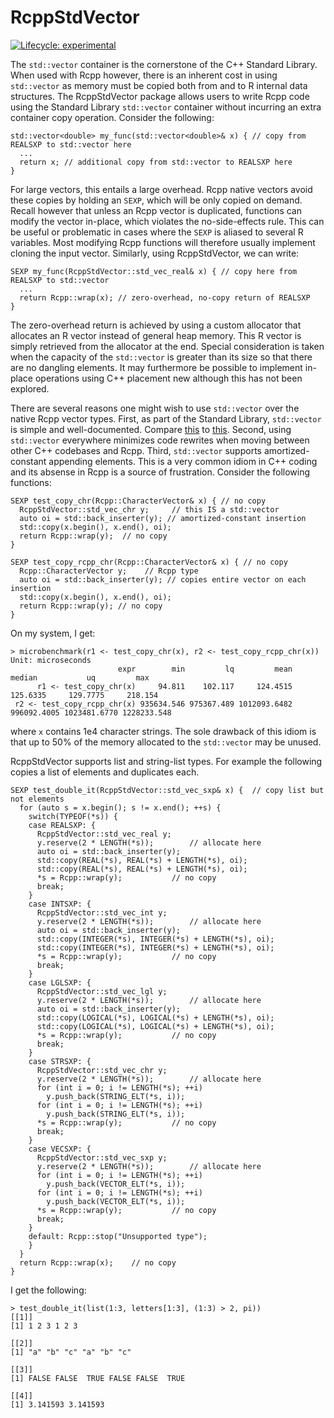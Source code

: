 
<!-- README.md is generated from README.Rmd. Please edit that file -->

# RcppStdVector

<!-- badges: start -->

[![Lifecycle:
experimental](https://img.shields.io/badge/lifecycle-experimental-orange.svg)](https://www.tidyverse.org/lifecycle/#experimental)
<!-- badges: end -->

The `std::vector` container is the cornerstone of the C++ Standard
Library. When used with Rcpp however, there is an inherent cost in using
`std::vector` as memory must be copied both from and to R internal data
structures. The RcppStdVector package allows users to write Rcpp code
using the Standard Library `std::vector` container without incurring an
extra container copy operation. Consider the
    following:

    std::vector<double> my_func(std::vector<double>& x) { // copy from REALSXP to std::vector here
      ...
      return x; // additional copy from std::vector to REALSXP here
    }

For large vectors, this entails a large overhead. Rcpp native vectors
avoid these copies by holding an `SEXP`, which will be only copied on
demand. Recall however that unless an Rcpp vector is duplicated,
functions can modify the vector in-place, which violates the
no-side-effects rule. This can be useful or problematic in cases where
the `SEXP` is aliased to several R variables. Most modifying Rcpp
functions will therefore usually implement cloning the input vector.
Similarly, using RcppStdVector, we can
    write:

    SEXP my_func(RcppStdVector::std_vec_real& x) { // copy here from REALSXP to std::vector
      ...
      return Rcpp::wrap(x); // zero-overhead, no-copy return of REALSXP
    }

The zero-overhead return is achieved by using a custom allocator that
allocates an R vector instead of general heap memory. This R vector is
simply retrieved from the allocator at the end. Special consideration is
taken when the capacity of the `std::vector` is greater than its size so
that there are no dangling elements. It may furthermore be possible to
implement in-place operations using C++ placement new although this has
not been explored.

There are several reasons one might wish to use `std::vector` over the
native Rcpp vector types. First, as part of the Standard Library,
`std::vector` is simple and well-documented. Compare
[this](https://en.cppreference.com/w/cpp/container/vector) to
[this](http://dirk.eddelbuettel.com/code/rcpp/html/classRcpp_1_1Vector.html).
Second, using `std::vector` everywhere minimizes code rewrites when
moving between other C++ codebases and Rcpp. Third, `std::vector`
supports amortized-constant appending elements. This is a very common
idiom in C++ coding and its absense in Rcpp is a source of frustration.
Consider the following functions:

    SEXP test_copy_chr(Rcpp::CharacterVector& x) { // no copy
      RcppStdVector::std_vec_chr y;     // this IS a std::vector
      auto oi = std::back_inserter(y); // amortized-constant insertion
      std::copy(x.begin(), x.end(), oi);
      return Rcpp::wrap(y);  // no copy
    }
    
    SEXP test_copy_rcpp_chr(Rcpp::CharacterVector& x) { // no copy
      Rcpp::CharacterVector y;    // Rcpp type
      auto oi = std::back_inserter(y); // copies entire vector on each insertion
      std::copy(x.begin(), x.end(), oi);
      return Rcpp::wrap(y); // no copy
    }

On my system, I
    get:

    > microbenchmark(r1 <- test_copy_chr(x), r2 <- test_copy_rcpp_chr(x))
    Unit: microseconds
                            expr        min         lq         mean      median           uq         max
          r1 <- test_copy_chr(x)     94.811    102.117     124.4515    125.6335     129.7775     218.154
     r2 <- test_copy_rcpp_chr(x) 935634.546 975367.489 1012093.6482 996092.4005 1023481.6770 1228233.548

where `x` contains 1e4 character strings. The sole drawback of this
idiom is that up to 50% of the memory allocated to the `std::vector` may
be unused.

RcppStdVector supports list and string-list types. For example the
following copies a list of elements and duplicates
    each.

    SEXP test_double_it(RcppStdVector::std_vec_sxp& x) {  // copy list but not elements
      for (auto s = x.begin(); s != x.end(); ++s) {
        switch(TYPEOF(*s)) {
        case REALSXP: {
          RcppStdVector::std_vec_real y;
          y.reserve(2 * LENGTH(*s));        // allocate here
          auto oi = std::back_inserter(y);
          std::copy(REAL(*s), REAL(*s) + LENGTH(*s), oi);
          std::copy(REAL(*s), REAL(*s) + LENGTH(*s), oi);
          *s = Rcpp::wrap(y);           // no copy
          break;
        }
        case INTSXP: {
          RcppStdVector::std_vec_int y;
          y.reserve(2 * LENGTH(*s));        // allocate here
          auto oi = std::back_inserter(y);
          std::copy(INTEGER(*s), INTEGER(*s) + LENGTH(*s), oi);
          std::copy(INTEGER(*s), INTEGER(*s) + LENGTH(*s), oi);
          *s = Rcpp::wrap(y);           // no copy
          break;
        }
        case LGLSXP: {
          RcppStdVector::std_vec_lgl y;
          y.reserve(2 * LENGTH(*s));        // allocate here
          auto oi = std::back_inserter(y);
          std::copy(LOGICAL(*s), LOGICAL(*s) + LENGTH(*s), oi);
          std::copy(LOGICAL(*s), LOGICAL(*s) + LENGTH(*s), oi);
          *s = Rcpp::wrap(y);           // no copy
          break;
        }
        case STRSXP: {
          RcppStdVector::std_vec_chr y;
          y.reserve(2 * LENGTH(*s));        // allocate here
          for (int i = 0; i != LENGTH(*s); ++i)
            y.push_back(STRING_ELT(*s, i));
          for (int i = 0; i != LENGTH(*s); ++i)
            y.push_back(STRING_ELT(*s, i));
          *s = Rcpp::wrap(y);           // no copy
          break;
        }
        case VECSXP: {
          RcppStdVector::std_vec_sxp y;
          y.reserve(2 * LENGTH(*s));        // allocate here
          for (int i = 0; i != LENGTH(*s); ++i)
            y.push_back(VECTOR_ELT(*s, i));
          for (int i = 0; i != LENGTH(*s); ++i)
            y.push_back(VECTOR_ELT(*s, i));
          *s = Rcpp::wrap(y);           // no copy
          break;
        }
        default: Rcpp::stop("Unsupported type");
        }
      }
      return Rcpp::wrap(x);    // no copy
    }

I get the following:

    > test_double_it(list(1:3, letters[1:3], (1:3) > 2, pi))
    [[1]]
    [1] 1 2 3 1 2 3
    
    [[2]]
    [1] "a" "b" "c" "a" "b" "c"
    
    [[3]]
    [1] FALSE FALSE  TRUE FALSE FALSE  TRUE
    
    [[4]]
    [1] 3.141593 3.141593
